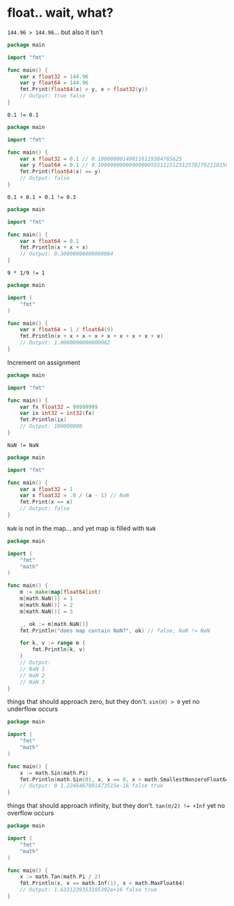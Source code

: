 # float.. wait, what?

`144.96 > 144.96`... but also it isn't
```go
package main

import "fmt"

func main() {
	var x float32 = 144.96
	var y float64 = 144.96
	fmt.Print(float64(x) > y, x > float32(y))
	// Output: true false
}
```

`0.1 != 0.1`
```go
package main

import "fmt"

func main() {
	var x float32 = 0.1 // 0.100000001490116119384765625
	var y float64 = 0.1 // 0.1000000000000000055511151231257827021181583404541015625
	fmt.Print(float64(x) == y)
	// Output: false
}
```

`0.1 + 0.1 + 0.1 != 0.3`
```go
package main

import "fmt"

func main() {
	var x float64 = 0.1
	fmt.Println(x + x + x)
	// Output: 0.30000000000000004
}
```

`9 * 1/9 != 1`
```go
package main

import (
	"fmt"
)

func main() {
	var x float64 = 1 / float64(9)
	fmt.Println(x + x + x + x + x + x + x + x + x)
	// Output: 1.0000000000000002
}
```

Increment on assignment
```go
package main

import "fmt"

func main() {
	var fx float32 = 99999999
	var ix int32 = int32(fx)
	fmt.Println(ix)
	// Output: 100000000
}
```

`NaN != NaN`
```go
package main

import "fmt"

func main() {
	var a float32 = 1
	var x float32 = .0 / (a - 1) // NaN
	fmt.Print(x == x)
	// Output: false
}
```

`NaN` is not in the map... and yet map is filled with `NaN`
```go
package main

import (
	"fmt"
	"math"
)

func main() {
	m := make(map[float64]int)
	m[math.NaN()] = 1
	m[math.NaN()] = 2
	m[math.NaN()] = 3

	_, ok := m[math.NaN()]
	fmt.Println("does map contain NaN?", ok) // false, NaN != NaN

	for k, v := range m {
		fmt.Println(k, v)
	}
	// Output:
	// NaN 1
	// NaN 2
	// NaN 3
}
```

things that should approach zero, but they don't. `sin(𝜋) > 0` yet no underflow occurs
```go
package main

import (
	"fmt"
	"math"
)

func main() {
	x := math.Sin(math.Pi)
	fmt.Println(math.Sin(0), x, x == 0, x > math.SmallestNonzeroFloat64)
	// Output: 0 1.2246467991473515e-16 false true
}
```

things that should approach infinity, but they don't. `tan(𝜋/2) != +Inf` yet no overflow occurs
```go
package main

import (
	"fmt"
	"math"
)

func main() {
	x := math.Tan(math.Pi / 2)
	fmt.Println(x, x == math.Inf(1), x < math.MaxFloat64)
	// Output: 1.6331239353195392e+16 false true
}
```

